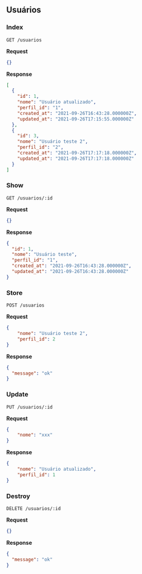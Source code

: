 ## Usuários

### Index

```HTTP
GET /usuarios
```

**Request**
```json
{}
```

**Response**
```json
[
  {
    "id": 1,
    "nome": "Usuário atualizado",
    "perfil_id": "1",
    "created_at": "2021-09-26T16:43:28.000000Z",
    "updated_at": "2021-09-26T17:15:55.000000Z"
  },
  {
    "id": 3,
    "nome": "Usuário teste 2",
    "perfil_id": "2",
    "created_at": "2021-09-26T17:17:18.000000Z",
    "updated_at": "2021-09-26T17:17:18.000000Z"
  }
]
```

### Show

```HTTP
GET /usuarios/:id
```

**Request**
```json
{}
```

**Response**
```json
{
  "id": 1,
  "nome": "Usuário teste",
  "perfil_id": "1",
  "created_at": "2021-09-26T16:43:28.000000Z",
  "updated_at": "2021-09-26T16:43:28.000000Z"
}
```

### Store

```HTTP
POST /usuarios
```

**Request**
```json
{
	"nome": "Usuário teste 2",
	"perfil_id": 2
}
```

**Response**
```json
{
  "message": "ok"
}
```

### Update

```HTTP
PUT /usuarios/:id
```

**Request**
```json
{
	"nome": "xxx"
}
```

**Response**
```json
{
	"nome": "Usuário atualizado",
	"perfil_id": 1
}
```

### Destroy

```HTTP
DELETE /usuarios/:id
```

**Request**
```json
{}
```

**Response**
```json
{
  "message": "ok"
}
```